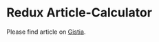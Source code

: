# Redux Article-Calculator

Please find article on [Gistia](https://github.com/gitmasteruser/calculator-redux.git).